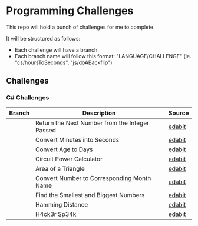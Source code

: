 # Programming Challenges

This repo will hold a bunch of challenges for me to complete.

It will be structured as follows:
- Each challenge will have a branch.
- Each branch name will follow this format: "LANGUAGE/CHALLENGE" (ie. "cs/hoursToSeconds", "js/doABackflip")

## Challenges

### C# Challenges
| Branch 	| Description                                    	| Source                                                   	|
|--------	|------------------------------------------------	|----------------------------------------------------------	|
|        	| Return the Next Number from the Integer Passed 	| [edabit](https://edabit.com/challenge/RzkLShpDgDqG3c45H) 	|
|        	| Convert Minutes into Seconds                   	| [edabit](https://edabit.com/challenge/bizjGL4wyd8PwR4Ke) 	|
|        	| Convert Age to Days                            	| [edabit](https://edabit.com/challenge/nkkKguC5TgWnBiMLA) 	|
|        	| Circuit Power Calculator                       	| [edabit](https://edabit.com/challenge/L2fwjYi9YixY8kJfK) 	|
|        	| Area of a Triangle                             	| [edabit](https://edabit.com/challenge/aiaLK9Tg6qc8sLDjv) 	|
|        	| Convert Number to Corresponding Month Name     	| [edabit](https://edabit.com/challenge/uevxL5FNM77otyo9Z) 	|
|        	| Find the Smallest and Biggest Numbers          	| [edabit](https://edabit.com/challenge/kMWmiNJM4szSv7dLd) 	|
|        	| Hamming Distance                               	| [edabit](https://edabit.com/challenge/K49LXsoMmS6tXxP7R) 	|
|        	| H4ck3r Sp34k                                   	| [edabit](https://edabit.com/challenge/7nzfry4P3WrrL7t38) 	|
